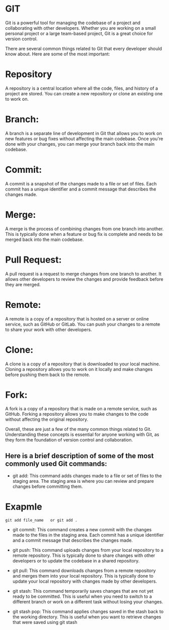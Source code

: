 # GIT
 Git is a powerful tool for managing the codebase of a project and collaborating with other developers. Whether you are working on a small personal project or a large team-based project, Git is a great choice for version control.


 There are several common things related to Git that every developer should know about. Here are some of the most important:

# Repository
A repository is a central location where all the code, files, and history of a project are stored. You can create a new repository or clone an existing one to work on.

# Branch:
A branch is a separate line of development in Git that allows you to work on new features or bug fixes without affecting the main codebase. Once you're done with your changes, you can merge your branch back into the main codebase.

# Commit: 
A commit is a snapshot of the changes made to a file or set of files. Each commit has a unique identifier and a commit message that describes the changes made.

# Merge:
A merge is the process of combining changes from one branch into another. This is typically done when a feature or bug fix is complete and needs to be merged back into the main codebase.

# Pull Request:
A pull request is a request to merge changes from one branch to another. It allows other developers to review the changes and provide feedback before they are merged.

# Remote:
A remote is a copy of a repository that is hosted on a server or online service, such as GitHub or GitLab. You can push your changes to a remote to share your work with other developers.

# Clone:
A clone is a copy of a repository that is downloaded to your local machine. Cloning a repository allows you to work on it locally and make changes before pushing them back to the remote.

# Fork:
A fork is a copy of a repository that is made on a remote service, such as GitHub. Forking a repository allows you to make changes to the code without affecting the original repository.

Overall, these are just a few of the many common things related to Git. Understanding these concepts is essential for anyone working with Git, as they form the foundation of version control and collaboration.



## Here is a brief description of some of the most commonly used Git commands:

* git add: 
This command adds changes made to a file or set of files to the staging area. The staging area is where you can review and prepare changes before committing them.

# Exapmle

    git add file_name   or git add .

* git commit: This command creates a new commit with the changes made to the files in the staging area. Each commit has a unique identifier and a commit message that describes the changes made.

* git push: This command uploads changes from your local repository to a remote repository. This is typically done to share changes with other developers or to update the codebase in a shared repository.

* git pull: This command downloads changes from a remote repository and merges them into your local repository. This is typically done to update your local repository with changes made by other developers.

* git stash: This command temporarily saves changes that are not yet ready to be committed. This is useful when you need to switch to a different branch or work on a different task without losing your changes.

* git stash pop: This command applies changes saved in the stash back to the working directory. This is useful when you want to retrieve changes that were saved using git stash




